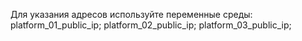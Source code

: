 Для указания адресов используйте переменные среды:
platform_01_public_ip;
platform_02_public_ip;
platform_03_public_ip;
